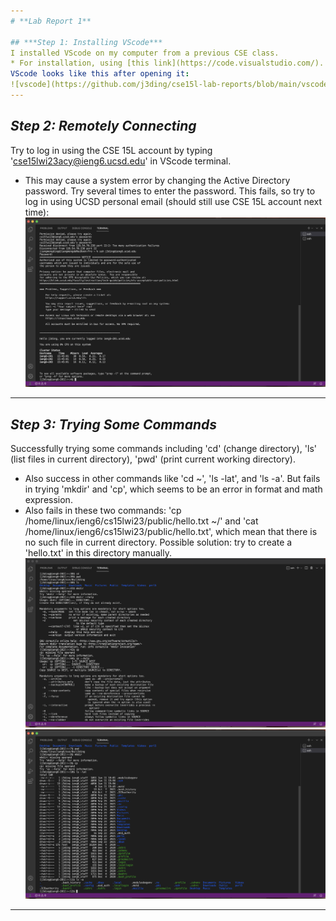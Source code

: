 ```yaml
---
# **Lab Report 1**

## ***Step 1: Installing VScode***
I installed VScode on my computer from a previous CSE class. 
* For installation, using [this link](https://code.visualstudio.com/).
VScode looks like this after opening it:
![vscode](https://github.com/j3ding/cse15l-lab-reports/blob/main/vscode.png)
---
```


## ***Step 2: Remotely Connecting***
Try to log in using the CSE 15L account by typing 'cse15lwi23acy@ieng6.ucsd.edu' in VScode terminal. 
* This may cause a system error by changing the Active Directory password. Try several times to enter the password.
This fails, so try to log in using UCSD personal email (should still use CSE 15L account next time):
![ss1](https://github.com/j3ding/cse15l-lab-reports/blob/main/ss1.png)
---

## ***Step 3: Trying Some Commands***
Successfully trying some commands including 'cd' (change directory), 'ls' (list files in current directory), 'pwd' (print current working directory).
* Also success in other commands like 'cd ~', 'ls -lat', and 'ls -a'.
But fails in trying 'mkdir' and 'cp', which seems to be an error in format and math expression.
* Also fails in these two commands: 'cp /home/linux/ieng6/cs15lwi23/public/hello.txt ~/' and 'cat /home/linux/ieng6/cs15lwi23/public/hello.txt', which mean that there is no such file in current directory. Possible solution: try to create a 'hello.txt' in this directory manually.
![ss3](https://github.com/j3ding/cse15l-lab-reports/blob/main/ss3.png)
![ss2](https://github.com/j3ding/cse15l-lab-reports/blob/main/ss2.png)
---
